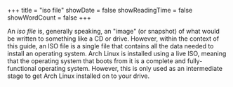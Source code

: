 +++
title = "iso file"
showDate = false
showReadingTime = false
showWordCount = false
+++

An _iso file_ is, generally speaking, an "image" (or snapshot) of what would be written to something like a CD or drive. However, within the context of this guide, an ISO file is a single file that contains all the data needed to install an operating system. Arch Linux is installed using a live ISO, meaning that the operating system that boots from it is a complete and fully-functional operating system. However, this is only used as an intermediate stage to get Arch Linux installed on to your drive.